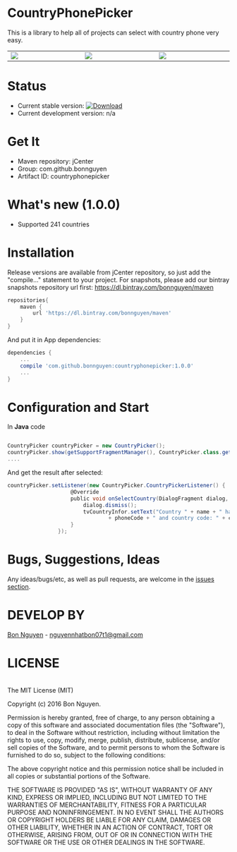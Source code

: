 # CountryPhonePicker
This is a library to help all of projects can select with country phone very easy.
<table>
  <tr>
    <td width="480"><img src="http://i.imgur.com/Wa4seUg.png"/></td>
    <td width="480"><img src="http://i.imgur.com/33WWOph.png"/></td>
    <td width="480"><img src="http://i.imgur.com/tNIzl3L.png"/></td>
  </tr>
</table>

Status
======

- Current stable version: [ ![Download](https://api.bintray.com/packages/bonnguyen/maven/countryphonepicker/images/download.svg) ](https://bintray.com/bonnguyen/maven/camerafacedetection/_latestVersion)
- Current development version: n/a

Get It
===

- Maven repository: jCenter
- Group: com.github.bonnguyen
- Artifact ID: countryphonepicker

What's new (1.0.0)
==========
- Supported 241 countries
 
Installation
============

Release versions are available from jCenter repository, so just add the "compile..." statement to your project. For snapshots, please
add our bintray snapshots repository url first: https://dl.bintray.com/bonnguyen/maven

```groovy
repositories{
    maven {
        url 'https://dl.bintray.com/bonnguyen/maven'
    }
}
```
And put it in App dependencies:

```groovy
dependencies {
    ...
    compile 'com.github.bonnguyen:countryphonepicker:1.0.0'
    ...
}
```

Configuration and Start
=============


In <b>Java</b> code

```groovy

CountryPicker countryPicker = new CountryPicker();
countryPicker.show(getSupportFragmentManager(), CountryPicker.class.getSimpleName());
....

```

And get the result after selected:
```groovy
countryPicker.setListener(new CountryPicker.CountryPickerListener() {
                    @Override
                    public void onSelectCountry(DialogFragment dialog, String name, String phoneCode, String countryCode) {
                        dialog.dismiss();
                        tvCountryInfor.setText("Country " + name + " has country code phone: "
                                + phoneCode + " and country code: " + countryCode);
                    }
                });
```

Bugs, Suggestions, Ideas
========================
Any ideas/bugs/etc, as well as pull requests, are welcome in the [issues section](https://github.com/bonnguyen/CountryPhonePicker/issues).

DEVELOP BY
===================================
[Bon Nguyen](https://github.com/bonnguyen) - nguyennhatbon07t1@gmail.com

LICENSE
===================================
<br/>
The MIT License (MIT)

Copyright (c) 2016 Bon Nguyen.

Permission is hereby granted, free of charge, to any person obtaining a copy
of this software and associated documentation files (the "Software"), to deal
in the Software without restriction, including without limitation the rights
to use, copy, modify, merge, publish, distribute, sublicense, and/or sell
copies of the Software, and to permit persons to whom the Software is
furnished to do so, subject to the following conditions:

The above copyright notice and this permission notice shall be included in
all copies or substantial portions of the Software.

THE SOFTWARE IS PROVIDED "AS IS", WITHOUT WARRANTY OF ANY KIND, EXPRESS OR
IMPLIED, INCLUDING BUT NOT LIMITED TO THE WARRANTIES OF MERCHANTABILITY,
FITNESS FOR A PARTICULAR PURPOSE AND NONINFRINGEMENT. IN NO EVENT SHALL THE
AUTHORS OR COPYRIGHT HOLDERS BE LIABLE FOR ANY CLAIM, DAMAGES OR OTHER
LIABILITY, WHETHER IN AN ACTION OF CONTRACT, TORT OR OTHERWISE, ARISING FROM,
OUT OF OR IN CONNECTION WITH THE SOFTWARE OR THE USE OR OTHER DEALINGS IN
THE SOFTWARE.
<br/>       
